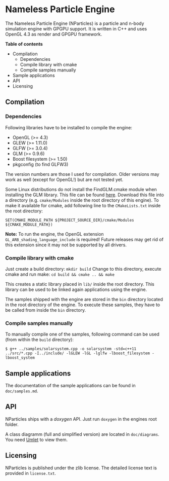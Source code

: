 # Nameless Particle Engine

The Nameless Particle Engine (NParticles) is a particle and n-body simulation engine with GPGPU support. It is written in C++ and uses OpenGL 4.3 as render and GPGPU framework.

**Table of contents**
<!-- MarkdownTOC depth=3 -->

- Compilation
	- Dependencies
	- Compile library with cmake
	- Compile samples manually
- Sample applications
- API
- Licensing

<!-- /MarkdownTOC -->

## Compilation

### Dependencies

Following libraries have to be installed to compile the engine:

- OpenGL (>= 4.3)
- GLEW (>= 1.11.0)
- GLFW (>= 3.0.4)
- GLM (>= 0.9.6)
- Boost filesystem (>= 1.50)
- pkgconfig (to find GLFW3)

The version numbers are those I used for compilation. Older versions may work as well (except for OpenGL!) but are not tested yet.

Some Linux distributions do not install the FindGLM.cmake module when installing the GLM library. This file can be found [here](https://github.com/g-truc/glm/blob/1a4bc0d8a55123b06fdb7e866da9a8b9172446a4/util/FindGLM.cmake). Download this file into a directory (e.g. `cmake/Modules` inside the root directory of this engine). To make it available for cmake, add following line to the `CMakeLists.txt` inside the root directory:

    SET(CMAKE_MODULE_PATH ${PROJECT_SOURCE_DIR}/cmake/Modules ${CMAKE_MODULE_PATH})

**Note:** To run the engine, the OpenGL extension `GL_ARB_shading_language_include` is required! Future releases may get rid of this extension since it may not be supported by all drivers.



### Compile library with cmake

Just create a build directory: `mkdir build`
Change to this directory, execute cmake and run make: `cd build && cmake .. && make`

This creates a static library placed in `lib/` inside the root directory. This library can be used to be linked again applications using the engine.

The samples shipped with the engine are stored in the `bin` directory located in the root directory of the engine. To execute these samples, they have to be called from inside the `bin` directory.



### Compile samples manually

To manually compile one of the samples, following command can be used (from within the `build` directory):

`$ g++ ../samples/solarsystem.cpp -o solarsystem -std=c++11 ../src/*.cpp -I../include/ -lGLEW -lGL -lglfw -lboost_filesystem -lboost_system`



## Sample applications

The documentation of the sample applications can be found in `doc/samples.md`.


## API

NParticles ships with a *doxygen* API. Just run `doxygen` in the engines root folder.

A class diagramm (full and simplified version) are located in `doc/diagrams`.
You need [Umlet](http://www.umlet.com/) to view them.

## Licensing

NParticles is published under the zlib license. The detailed license text is provided in `license.txt`.
